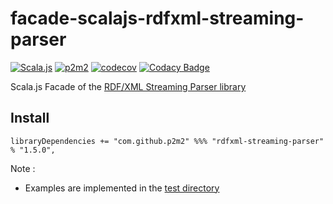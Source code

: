 # facade-scalajs-rdfxml-streaming-parser
[![Scala.js](https://www.scala-js.org/assets/badges/scalajs-1.6.0.svg)](https://www.scala-js.org)
[![p2m2](https://circleci.com/gh/p2m2/facade-scalajs-rdfxml-streaming-parser.svg?style=shield)](https://app.circleci.com/pipelines/github/p2m2)
[![codecov](https://codecov.io/gh/p2m2/facade-scalajs-rdfxml-streaming-parser/branch/develop/graph/badge.svg)](https://codecov.io/gh/p2m2/facade-scalajs-rdfxml-streaming-parser)
[![Codacy Badge](https://api.codacy.com/project/badge/Grade/a2b58895113e4be38aa6dc38bdb3b1ec)](https://app.codacy.com/gh/p2m2/facade-scalajs-rdfxml-streaming-parser?utm_source=github.com&utm_medium=referral&utm_content=facade-scalajs-rdfxml-streaming-parser&utm_campaign=Badge_Grade_Settings)

Scala.js Facade of the [RDF/XML Streaming Parser library](https://github.com/rdfjs/rdfxml-streaming-parser.js)

## Install

```
libraryDependencies += "com.github.p2m2" %%% "rdfxml-streaming-parser" % "1.5.0",
```


Note :
 - Examples are implemented in the [test directory](./src/test)
